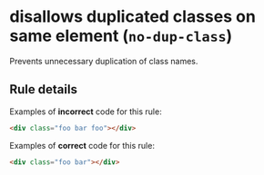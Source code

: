 # disallows duplicated classes on same element (`no-dup-class`)

Prevents unnecessary duplication of class names.

## Rule details

Examples of **incorrect** code for this rule:

```html
<div class="foo bar foo"></div>
```

Examples of **correct** code for this rule:

```html
<div class="foo bar"></div>
```
